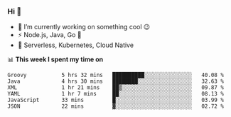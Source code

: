 ### Hi 👋

<!--
**nodejh/nodejh** is a ✨ _special_ ✨ repository because its `README.md` (this file) appears on your GitHub profile.

Here are some ideas to get you started:

- 🔭 I’m currently working on ...
- 🌱 I’m currently learning ...
- 👯 I’m looking to collaborate on ...
- 🤔 I’m looking for help with ...
- 💬 Ask me about ...
- 📫 How to reach me: ...
- 😄 Pronouns: ...
- ⚡ Fun fact: ...
-->

- 🔭 I’m currently working on something cool :wink:
- ⚡ Node.js, Java, Go :thought_balloon:
- 🤖 Serverless, Kubernetes, Cloud Native

📊 **This week I spent my time on**

<!--START_SECTION:waka-->

```text
Groovy           5 hrs 32 mins   ██████████░░░░░░░░░░░░░░░   40.08 %
Java             4 hrs 30 mins   ████████░░░░░░░░░░░░░░░░░   32.63 %
XML              1 hr 21 mins    ██▒░░░░░░░░░░░░░░░░░░░░░░   09.87 %
YAML             1 hr 7 mins     ██░░░░░░░░░░░░░░░░░░░░░░░   08.13 %
JavaScript       33 mins         █░░░░░░░░░░░░░░░░░░░░░░░░   03.99 %
JSON             22 mins         ▓░░░░░░░░░░░░░░░░░░░░░░░░   02.72 %
```

<!--END_SECTION:waka-->


<!--
:traffic_light: **Visitors**

![visitors](https://visitor-badge.glitch.me/badge?page_id=nodejh.nodejh)
-->
